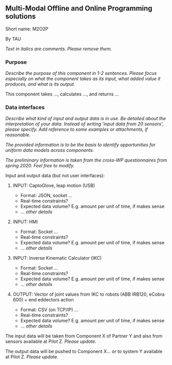 ## Multi-Modal Offline and Online Programming solutions

Short name: M2O2P

By TAU

_Text in italics are comments. Please remove them._

### Purpose

_Describe the purpose of this component in 1-2 sentences. Please focus especially on what the component takes as its input, what added value it produces, and what is its output._

This component takes ..., calculates ..., and returns ... 

### Data interfaces

_Describe what kind of input and output data is in use.
Be detailed about the interpretation of your data. 
Instead of writing 'input data from 20 sensors', please specify. 
Add reference to some examples or attachments, if reasonable._

_The provided information is to be the basis to identify opportunities for uniform data models across components._

_The preliminary information is taken from the cross-WP questionnaires from spring 2020. Feel free to modify._

Input and output data (but not user interfaces):


1. INPUT: CaptoGlove, leap motion (USB)
    - Format: JSON, socket ...
    - Real-time constraints?
    - Expected data volume? E.g. amount per unit of time, if makes sense
    - ... _other details_

1. INPUT: HMI
    - Format: Socket ...
    - Real-time constraints?
    - Expected data volume? E.g. amount per unit of time, if makes sense
    - ... _other details_

1. INPUT: Inverse Kinematic Calculator (IKC)
    - Format: Socket ...
    - Real-time constraints?
    - Expected data volume? E.g. amount per unit of time, if makes sense
    - ... _other details_

1. OUTPUT: Vector of joint values from IKC to robots (ABB IRB120, eCobra 600) + end eddectors action
    - Format: CSV (on TCP/IP) ...
    - Real-time constraints?
    - Expected data volume? E.g. amount per unit of time, if makes sense
    - ... _other details_


The input data will be taken from Component X of Partner Y 
and also from sensors available at Pilot Z. _Please update._

The output data will be pushed to Component X... 
or to system Y available at Pilot Z. _Please update._
